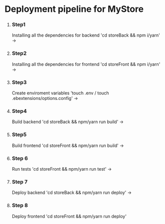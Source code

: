 # Deployment pipeline for MyStore

1. ### Step1 
    Installing all the dependencies for backend 'cd storeBack && npm i/yarn' ->
2. ### Step2
    Installing all the dependencies for frontend 'cd storeFront && npm i/yarn' ->
3. ### Step3
    Create enviroment variables 'touch .env / touch .ebextensions/options.config' ->
4. ### Step4
    Build backend 'cd storeBack && npm/yarn run build' ->
5. ### Step5
    Build frontend 'cd storeFront && npm/yarn run build' ->
6. ### Step 6
    Run tests 'cd storeFront && npm/yarn run test' ->
7. ### Step 7
    Deploy backend 'cd storeBack && npm/yarn run deploy' ->
8. ### Step 8
    Deploy frontend 'cd storeFront && npm/yarn run deploy'